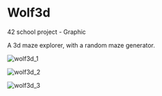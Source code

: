 # Wolf3d
42 school project - Graphic

A 3d maze explorer, with a random maze generator.

![wolf3d_1](https://cloud.githubusercontent.com/assets/11234746/26594201/0a8c9c46-4567-11e7-9b03-876cec8c8a52.png)

![wolf3d_2](https://cloud.githubusercontent.com/assets/11234746/26594202/0ba29b12-4567-11e7-8fff-1c1ce5705b18.png)

![wolf3d_3](https://cloud.githubusercontent.com/assets/11234746/26594203/0cd7c84a-4567-11e7-81fc-6ec249b3913d.png)
